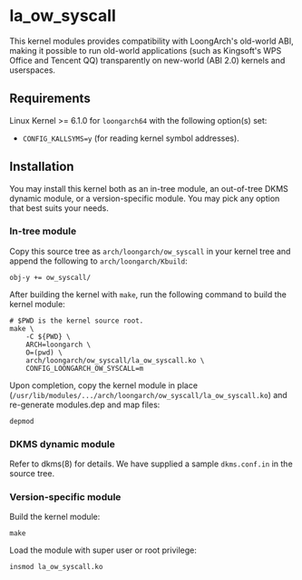 la\_ow\_syscall
====

This kernel modules provides compatibility with LoongArch's old-world ABI,
making it possible to run old-world applications (such as Kingsoft's WPS Office
and Tencent QQ) transparently on new-world (ABI 2.0) kernels and userspaces.

Requirements
----

Linux Kernel >= 6.1.0 for `loongarch64` with the following option(s) set:

- `CONFIG_KALLSYMS=y` (for reading kernel symbol addresses).

Installation
----

You may install this kernel both as an in-tree module, an out-of-tree DKMS
dynamic module, or a version-specific module. You may pick any option that best
suits your needs.

### In-tree module

Copy this source tree as `arch/loongarch/ow_syscall` in your kernel tree and
append the following to `arch/loongarch/Kbuild`:

```
obj-y += ow_syscall/
```

After building the kernel with `make`, run the following command to build the
kernel module:

```
# $PWD is the kernel source root.
make \
    -C ${PWD} \
    ARCH=loongarch \
    O=(pwd) \
    arch/loongarch/ow_syscall/la_ow_syscall.ko \
    CONFIG_LOONGARCH_OW_SYSCALL=m
```

Upon completion, copy the kernel module in place
(`/usr/lib/modules/.../arch/loongarch/ow_syscall/la_ow_syscall.ko`) and
re-generate modules.dep and map files:

```
depmod
```

### DKMS dynamic module

Refer to dkms(8) for details. We have supplied a sample `dkms.conf.in` in the
source tree.

### Version-specific module

Build the kernel module:

```
make
```

Load the module with super user or root privilege:

```
insmod la_ow_syscall.ko
```
